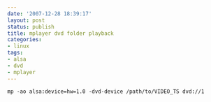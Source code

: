 ```yaml
---
date: '2007-12-28 18:39:17'
layout: post
status: publish
title: mplayer dvd folder playback
categories:
- linux
tags:
- alsa
- dvd
- mplayer
---
```


    mp -ao alsa:device=hw=1.0 -dvd-device /path/to/VIDEO_TS dvd://1
